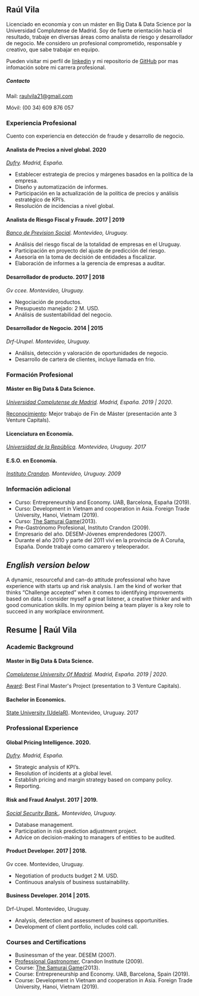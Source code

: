 ## Raúl Vila 

Licenciado en economía y con un máster en Big Data & Data Science por la Universidad Complutense de Madrid. Soy de fuerte orientación hacia el resultado, trabaje en diversas áreas como analista de riesgo y desarrollador de negocio. Me considero un profesional comprometido, responsable y creativo, que sabe trabajar en equipo.

Pueden visitar mi perfil de [linkedin](https://www.linkedin.com/in/raulvila1/) y mi repositorio de [GitHub](https://github.com/rairaval) por mas infomación sobre mi carrera profesional.

##### Contacto

Mail: raulvila21@gmail.com

Móvil: (00 34) 609 876 057

### Experiencia Profesional

Cuento con experiencia en detección de fraude y desarrollo de negocio. 

#### Analista de Precios a nivel global. 2020 
*[Dufry](https://www.dufry.com/en). Madrid, España.*
- Establecer estrategia de precios y márgenes basados en la política de la empresa. 
- Diseño y automatización de informes.
- Participación en la actualización de la política de precios y análisis estratégico de KPI’s.
- Resolución de incidencias a nivel global. 

 
#### Analista de Riesgo Fiscal y Fraude.  2017  |  2019 
*[Banco de Prevision Social](https://www.bps.gub.uy/10429/banco-de-prevision-social.html). Montevideo, Uruguay.*
- Análisis del riesgo fiscal de la totalidad de empresas en el Uruguay.
- Participación en proyecto del ajuste de predicción del riesgo.
- Asesoría en la toma de decisión de entidades a fiscalizar.
- Elaboración de informes a la gerencia de empresas a auditar.


#### Desarrollador de producto.  2017  |  2018 
*Gv ccee. Montevideo, Uruguay.*
- Negociación de productos. 
- Presupuesto manejado: 2 M. USD.
- Análisis de sustentabilidad del negocio.
 
#### Desarrollador de Negocio.  2014  |  2015 
*Drf-Urupel. Montevideo, Uruguay.*
- Análisis, detección y valoración de oportunidades de negocio.
- Desarrollo de cartera de clientes, incluye llamada en frio.


### Formación Profesional

#### Máster en Big Data & Data Science.     
*[Universidad Complutense de Madrid](https://www.nticmaster.es/). Madrid, España. 2019 | 2020*.

[Reconocimiento](https://www.linkedin.com/feed/update/urn:li:activity:6725355997658968064/): Mejor trabajo de Fin de Máster (presentación ante 3 Venture Capitals). 

#### Licenciatura en Economía. 
*[Universidad de la República](http://fcea.edu.uy/). Montevideo, Uruguay. 2017*

#### E.S.O. en Economía.
*[Instituto Crandon](https://www.crandon.edu.uy/). Montevideo, Uruguay. 2009*

### Información adicional 
- Curso: Entrepreneurship and Economy. UAB, Barcelona, España (2019).
- Curso: Development in Vietnam and cooperation in Asia. Foreign Trade University, Hanoi, Vietnam (2019).
- Curso: [The Samurai Game](https://saskiadewinter.com/samurai-game/)(2013).
- Pre-Gastrónomo Profesional, Instituto Crandon (2009).
- Empresario del año. DESEM-Jóvenes emprendedores (2007).
- Durante el año 2010 y parte del 2011 viví en la provincia de A Coruña, España. Donde trabajé como camarero y teleoperador.

## *English version below*

A dynamic, resourceful and can-do attitude professional who have experience with starts up and risk analysis. I am the kind of worker that thinks “Challenge accepted” when it comes to identifying improvements based on data. I consider myself a great listener, a creative thinker and with good comunication skills. In my opinion being a team player is a key role to succeed in any workplace environment.

## Resume | Raúl Vila 

### Academic Background

#### Master in Big Data & Data Science.
*[Complutense University Of Madrid](https://www.nticmaster.es/). Madrid, España. 2019 | 2020*.

[Award](https://www.linkedin.com/feed/update/urn:li:activity:6725355997658968064/): Best Final Master's Project (presentation to 3 Venture Capitals).

#### Bachelor in Economics.
[State University (UdelaR)](http://fcea.edu.uy/). Montevideo, Uruguay. 2017

### Professional Experience

#### Global Pricing Intelligence. 2020.
*[Dufry](https://www.dufry.com/en). Madrid, España.*
 - Strategic analysis of KPI’s.
 - Resolution of incidents at a global level.
 - Establish pricing and margin strategy based on company policy.
 - Reporting.
 
#### Risk and Fraud Analyst. 2017 | 2019.
*[Social Security Bank.](https://www.bps.gub.uy/10429/banco-de-prevision-social.html). Montevideo, Uruguay.*
 - Database management.
 - Participation in risk prediction adjustment project.
 - Advice on decision-making to managers of entities to be audited.
 
#### Product Developer. 2017 | 2018.
Gv ccee. Montevideo, Uruguay.
 - Negotiation of products budget 2 M. USD.
 - Continuous analysis of business sustainability.
 
#### Business Developer. 2014 | 2015.
Drf-Urupel. Montevideo, Uruguay.
 - Analysis, detection and assessment of business opportunities.
 - Development of client portfolio, includes cold call.


### Courses and Certifications
 - Businessman of the year. DESEM (2007).
 - [Professional Gastronomer](https://gastronomia.crandon.edu.uy/), Crandon Institute (2009).
 - Course: [The Samurai Game](https://saskiadewinter.com/samurai-game/)(2013).
 - Course: Entrepreneurship and Economy. UAB, Barcelona, Spain (2019).
 - Course: Development in Vietnam and cooperation in Asia. Foreign Trade University, Hanoi, Vietnam (2019).


